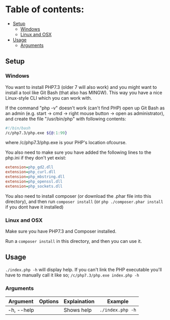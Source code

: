 
# Table of contents:
 - [Setup](#setup)
   - [Windows](#windows)
   - [Linux and OSX](#linux-and-osx)
 - [Usage](#usage)
   - [Arguments](#arguments)


## Setup

### Windows
You want to install PHP7.3 (older 7 will also work) and you might want to install a tool like Git Bash (that also has 
MINGW). This way you have a nice Linux-style CLI which you can work with.

If the command "php -v" doesn't work (can't find PHP) open up Git Bash as an admin (e.g. start -> cmd -> right mouse 
button -> open as administrator), and create the file "/usr/bin/php" with following contents:
```sh
#!/bin/bash
/c/php7.3/php.exe ${@:1:99}
```

where /c/php7.3/php.exe is your PHP's location ofcourse.

You also need to make sure you have added the following lines to the php.ini if they don't yet exist:
```ini
extension=php_gd2.dll
extension=php_curl.dll
extension=php_mbstring.dll
extension=php_openssl.dll
extension=php_sockets.dll
```

You also need to install composer (or download the .phar file into this directory), and then run `composer install` (or 
`php ./composer.phar install` if you dont have it installed)

### Linux and OSX

Make sure you have PHP7.3 and Composer installed.

Run a `composer install` in this directory, and then you can use it.

## Usage

`./index.php -h` will display help. If you can't link the PHP executable you'll have to manually call it like so;
`/c/php7.3/php.exe index.php -h`

### Arguments

| Argument | Options | Explaination | Example |
|----------|-------------|------|------|
| -h, --help | | Shows help | `./index.php -h` |
